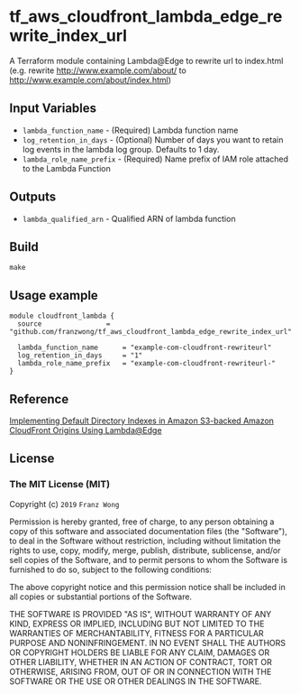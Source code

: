 # tf_aws_cloudfront_lambda_edge_rewrite_index_url
A Terraform module containing Lambda@Edge to rewrite url to index.html (e.g. rewrite http://www.example.com/about/ to http://www.example.com/about/index.html)

## Input Variables
* `lambda_function_name` - (Required) Lambda function name
* `log_retention_in_days` - (Optional) Number of days you want to retain log events in the lambda log group. Defaults to 1 day.
* `lambda_role_name_prefix` - (Required) Name prefix of IAM role attached to the Lambda Function

## Outputs
* `lambda_qualified_arn` - Qualified ARN of lambda function

## Build
```
make
```

## Usage example
```
module cloudfront_lambda {
  source                = "github.com/franzwong/tf_aws_cloudfront_lambda_edge_rewrite_index_url"

  lambda_function_name      = "example-com-cloudfront-rewriteurl"
  log_retention_in_days     = "1"
  lambda_role_name_prefix   = "example-com-cloudfront-rewriteurl-"
}
```

## Reference

[Implementing Default Directory Indexes in Amazon S3-backed Amazon CloudFront Origins Using Lambda@Edge](https://aws.amazon.com/blogs/compute/implementing-default-directory-indexes-in-amazon-s3-backed-amazon-cloudfront-origins-using-lambdaedge/)

## License

### The MIT License (MIT)

Copyright (c) `2019` `Franz Wong`

Permission is hereby granted, free of charge, to any person obtaining a copy of
this software and associated documentation files (the "Software"), to deal in
the Software without restriction, including without limitation the rights to
use, copy, modify, merge, publish, distribute, sublicense, and/or sell copies
of the Software, and to permit persons to whom the Software is furnished to do
so, subject to the following conditions:

The above copyright notice and this permission notice shall be included in all
copies or substantial portions of the Software.

THE SOFTWARE IS PROVIDED "AS IS", WITHOUT WARRANTY OF ANY KIND, EXPRESS OR
IMPLIED, INCLUDING BUT NOT LIMITED TO THE WARRANTIES OF MERCHANTABILITY,
FITNESS FOR A PARTICULAR PURPOSE AND NONINFRINGEMENT. IN NO EVENT SHALL THE
AUTHORS OR COPYRIGHT HOLDERS BE LIABLE FOR ANY CLAIM, DAMAGES OR OTHER
LIABILITY, WHETHER IN AN ACTION OF CONTRACT, TORT OR OTHERWISE, ARISING FROM,
OUT OF OR IN CONNECTION WITH THE SOFTWARE OR THE USE OR OTHER DEALINGS IN THE
SOFTWARE.
